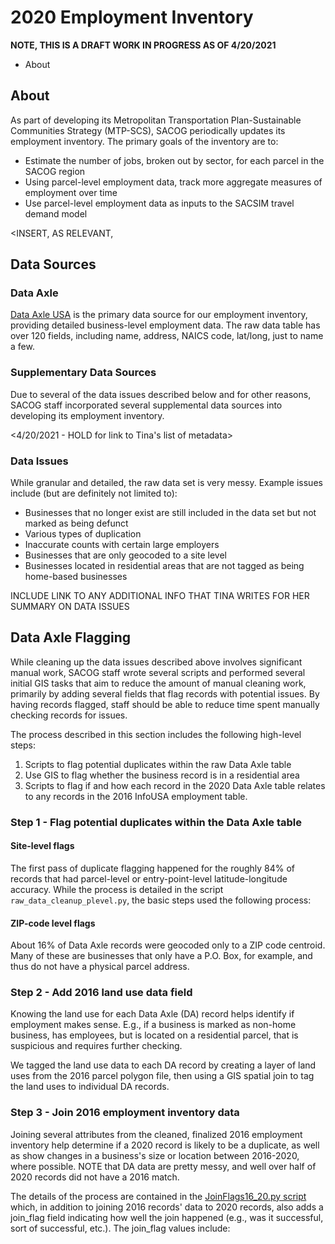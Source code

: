# 2020 Employment Inventory

**NOTE, THIS IS A DRAFT WORK IN PROGRESS AS OF 4/20/2021**

* About



## About

As part of developing its Metropolitan Transportation Plan-Sustainable Communities Strategy (MTP-SCS), SACOG periodically updates its employment inventory. The primary goals of the inventory are to:

* Estimate the number of jobs, broken out by sector, for each parcel in the SACOG region
* Using parcel-level employment data, track more aggregate measures of employment over time
* Use parcel-level employment data as inputs to the SACSIM travel demand model

<INSERT, AS RELEVANT, 



## Data Sources



### Data Axle

[Data Axle USA](https://www.data-axle.com/) is the primary data source for our employment inventory, providing detailed business-level employment data. The raw data table has over 120 fields, including name, address, NAICS code, lat/long, just to name a few.

### Supplementary Data Sources

Due to several of the data issues described below and for other reasons, SACOG staff incorporated several supplemental data sources into developing its employment inventory.

<4/20/2021 - HOLD for link to Tina's list of metadata>

### Data Issues

While granular and detailed, the raw data set is very messy. Example issues include (but are definitely not limited to):

* Businesses that no longer exist are still included in the data set but not marked as being defunct
* Various types of duplication
* Inaccurate counts with certain large employers
* Businesses that are only geocoded to a site level
* Businesses located in residential areas that are not tagged as being home-based businesses

INCLUDE LINK TO ANY ADDITIONAL INFO THAT TINA WRITES FOR HER SUMMARY ON DATA ISSUES

## Data Axle Flagging

While cleaning up the data issues described above involves significant manual work, SACOG staff wrote several scripts and performed several initial GIS tasks that aim to reduce the amount of manual cleaning work, primarily by adding several fields that flag records with potential issues. By having records flagged, staff should be able to reduce time spent manually checking records for issues.

The process described in this section includes the following high-level steps:

1. Scripts to flag potential duplicates within the raw Data Axle table
2. Use GIS to flag whether the business record is in a residential area
3. Scripts to flag if and how each record in the 2020 Data Axle table relates to any records in the 2016 InfoUSA employment table.

### Step 1 - Flag potential duplicates within the Data Axle table

#### Site-level flags

The first pass of duplicate flagging happened for the roughly 84% of records that had parcel-level or entry-point-level latitude-longitude accuracy. While the process is detailed in the script `raw_data_cleanup_plevel.py`, the basic steps used the following process:

#### ZIP-code level flags

About 16% of Data Axle records were geocoded only to a ZIP code centroid. Many of these are businesses that only have a P.O. Box, for example, and thus do not have a physical parcel address. 

<INSERT PROCESS EXPLAINING HOW DUPE FLAGS WERE FOUND FOR THIS>

### Step 2 - Add 2016 land use data field

Knowing the land use for each Data Axle (DA) record helps identify if employment makes sense. E.g., if a business is marked as non-home business, has employees, but is located on a residential parcel, that is suspicious and requires further checking.

We tagged the land use data to each DA record by creating a layer of land uses from the 2016 parcel polygon file, then using a GIS spatial join to tag the land uses to individual DA records.

### Step 3 - Join 2016 employment inventory data

Joining several attributes from the cleaned, finalized 2016 employment inventory help determine if a 2020 record is likely to be a duplicate, as well as show changes in a business's size or location between 2016-2020, where possible. NOTE that DA data are pretty messy, and well over half of 2020 records did not have a 2016 match.

The details of the process are contained in the [JoinFlags16_20.py script](https://github.com/SACOG/emp-inventory/blob/dc/improve-2016-fuzzy-tagger/EMP2020/python/JoinFlags16_20.py) which, in addition to joining 2016 records' data to 2020 records, also adds a join_flag field indicating how well the join happened (e.g., was it successful, sort of successful, etc.). The join_flag values include:

